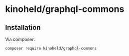 # kinoheld/graphql-commons

## Installation
Via composer:
```
composer require kinoheld/graphql-commons
```

